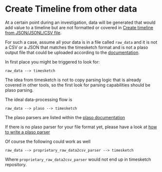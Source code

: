 # Create Timeline from other data

At a certain point during an investigation, data will be generated that would add value to a timeline but are not formatted or covered in [Create timeline from JSON/JSONL/CSV file](docs/CreateTimelineFromJSONorCSV.md).

For such a case, assume all your data is in a file called `raw_data` and it is not a CSV or a JSON that matches the timesketch format and is not a plaso output file that could be uploaded according to the [documentation](/docs/CreateTimelineFromPlaso.md).

In first place you might be triggered to look for:

    raw_data --> timesketch

The idea from timesketch is not to copy parsing logic that is already covered in other tools, so the first look for parsing capabilities should be plaso parsing.

The ideal data-processing flow is

    raw_data --> plaso --> timesketch

The plaso parsers are listed within the [plaso documentation](https://plaso.readthedocs.io/en/latest/sources/user/Parsers-and-plugins.html)

If there is no plaso parser for your file format yet, please have a look at [how to write a plaso parser](https://plaso.readthedocs.io/en/latest/sources/developer/How-to-write-a-parser.html)

Of course the following could work as well

    raw_data --> proprietary_raw_data2csv_parser --> timesketch
    
Where `proprietary_raw_data2csv_parser` would not end up in timesketch repository.
